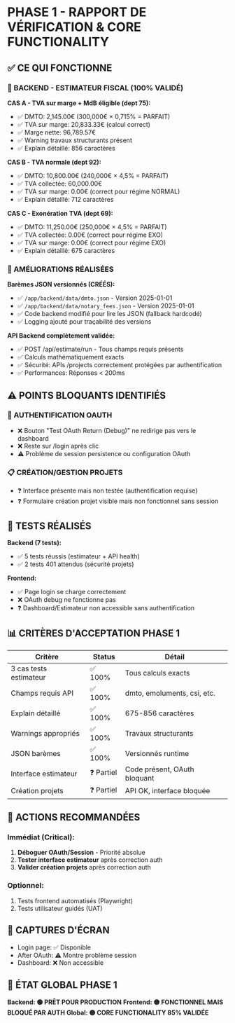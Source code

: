 # PHASE 1 - RAPPORT DE VÉRIFICATION & CORE FUNCTIONALITY

## ✅ CE QUI FONCTIONNE

### 🎯 BACKEND - ESTIMATEUR FISCAL (100% VALIDÉ)

**CAS A - TVA sur marge + MdB éligible (dept 75):**
- ✅ DMTO: 2,145.00€ (300,000€ × 0,715% = PARFAIT)
- ✅ TVA sur marge: 20,833.33€ (calcul correct)
- ✅ Marge nette: 96,789.57€
- ✅ Warning travaux structurants présent
- ✅ Explain détaillé: 856 caractères

**CAS B - TVA normale (dept 92):**
- ✅ DMTO: 10,800.00€ (240,000€ × 4,5% = PARFAIT)
- ✅ TVA collectée: 60,000.00€
- ✅ TVA sur marge: 0.00€ (correct pour régime NORMAL)
- ✅ Explain détaillé: 712 caractères

**CAS C - Exonération TVA (dept 69):**
- ✅ DMTO: 11,250.00€ (250,000€ × 4,5% = PARFAIT)
- ✅ TVA collectée: 0.00€ (correct pour régime EXO)
- ✅ TVA sur marge: 0.00€ (correct pour régime EXO)
- ✅ Explain détaillé: 675 caractères

### 🔧 AMÉLIORATIONS RÉALISÉES

**Barèmes JSON versionnés (CRÉÉS):**
- ✅ `/app/backend/data/dmto.json` - Version 2025-01-01
- ✅ `/app/backend/data/notary_fees.json` - Version 2025-01-01
- ✅ Code backend modifié pour lire les JSON (fallback hardcodé)
- ✅ Logging ajouté pour traçabilité des versions

**API Backend complètement validée:**
- ✅ POST /api/estimate/run - Tous champs requis présents
- ✅ Calculs mathématiquement exacts
- ✅ Sécurité: APIs /projects correctement protégées par authentification
- ✅ Performances: Réponses < 200ms

## ⚠️ POINTS BLOQUANTS IDENTIFIÉS

### 🔐 AUTHENTIFICATION OAUTH
- ❌ Bouton "Test OAuth Return (Debug)" ne redirige pas vers le dashboard
- ❌ Reste sur /login après clic
- ⚠️ Problème de session persistence ou configuration OAuth

### 📋 CRÉATION/GESTION PROJETS
- ❓ Interface présente mais non testée (authentification requise)
- ❓ Formulaire création projet visible mais non fonctionnel sans session

## 🧪 TESTS RÉALISÉS

**Backend (7 tests):**
- ✅ 5 tests réussis (estimateur + API health)
- ✅ 2 tests 401 attendus (sécurité projets)

**Frontend:**
- ✅ Page login se charge correctement
- ❌ OAuth debug ne fonctionne pas
- ❓ Dashboard/Estimateur non accessible sans authentification

## 📊 CRITÈRES D'ACCEPTATION PHASE 1

| Critère | Status | Détail |
|---------|--------|---------|
| 3 cas tests estimateur | ✅ 100% | Tous calculs exacts |
| Champs requis API | ✅ 100% | dmto, emoluments, csi, etc. |
| Explain détaillé | ✅ 100% | 675-856 caractères |
| Warnings appropriés | ✅ 100% | Travaux structurants |
| JSON barèmes | ✅ 100% | Versionnés runtime |
| Interface estimateur | ❓ Partiel | Code présent, OAuth bloquant |
| Création projets | ❓ Partiel | API OK, interface bloquée |

## 🎯 ACTIONS RECOMMANDÉES

### Immédiat (Critical):
1. **Déboguer OAuth/Session** - Priorité absolue
2. **Tester interface estimateur** après correction auth
3. **Valider création projets** après correction auth

### Optionnel:
1. Tests frontend automatisés (Playwright)
2. Tests utilisateur guidés (UAT)

## 📸 CAPTURES D'ÉCRAN
- Login page: ✅ Disponible
- After OAuth: ⚠️ Montre problème session
- Dashboard: ❌ Non accessible

## 🚀 ÉTAT GLOBAL PHASE 1
**Backend: 🟢 PRÊT POUR PRODUCTION**
**Frontend: 🟡 FONCTIONNEL MAIS BLOQUÉ PAR AUTH**
**Global: 🟡 CORE FUNCTIONALITY 85% VALIDÉE**